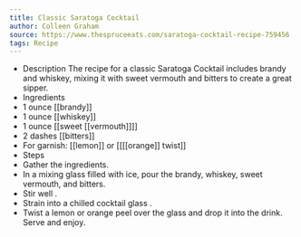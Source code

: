 ```yaml
---
title: Classic Saratoga Cocktail
author: Colleen Graham
source: https://www.thespruceeats.com/saratoga-cocktail-recipe-759456
tags: Recipe
---
```


- Description
  The recipe for a classic Saratoga Cocktail includes brandy and whiskey, mixing it with sweet vermouth and bitters to create a great sipper.
- Ingredients
- 1 ounce [[brandy]]
- 1 ounce [[whiskey]]
- 1 ounce [[sweet [[vermouth]]]]
- 2 dashes [[bitters]]
- For garnish: [[lemon]] or [[[[orange]] twist]]
- Steps
- Gather the ingredients.
- In a mixing glass filled with ice, pour the brandy, whiskey, sweet vermouth, and bitters.
- Stir well .
- Strain into a chilled cocktail glass .
- Twist a lemon or orange peel over the glass and drop it into the drink. Serve and enjoy.